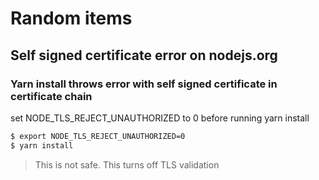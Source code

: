 # Random items

## Self signed certificate error on nodejs.org

### Yarn install throws error with self signed certificate in certificate chain

set NODE_TLS_REJECT_UNAUTHORIZED to 0 before running yarn install

```bash
$ export NODE_TLS_REJECT_UNAUTHORIZED=0
$ yarn install
```

> This is not safe. This turns off TLS validation


